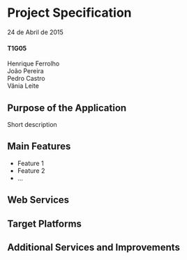 # Project Specification

24 de Abril de 2015


#### T1G05

Henrique Ferrolho  
João Pereira  
Pedro Castro  
Vânia Leite  


## Purpose of the Application

Short description


## Main Features

- Feature 1
- Feature 2
- ...

## Web Services


## Target Platforms


## Additional Services and Improvements

